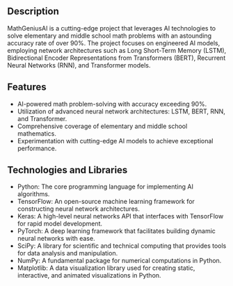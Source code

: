 

## Description

MathGeniusAI is a cutting-edge project that leverages AI technologies to solve elementary and middle school math problems with an astounding accuracy rate of over 90%. The project focuses on engineered AI models, employing  network architectures such as Long Short-Term Memory (LSTM), Bidirectional Encoder Representations from Transformers (BERT), Recurrent Neural Networks (RNN), and Transformer models.

## Features

- AI-powered math problem-solving with accuracy exceeding 90%.
- Utilization of advanced neural network architectures: LSTM, BERT, RNN, and Transformer.
- Comprehensive coverage of elementary and middle school mathematics.
- Experimentation with cutting-edge AI models to achieve exceptional performance.

## Technologies and Libraries

- Python: The core programming language for implementing AI algorithms.
- TensorFlow: An open-source machine learning framework for constructing neural network architectures.
- Keras: A high-level neural networks API that interfaces with TensorFlow for rapid model development.
- PyTorch: A deep learning framework that facilitates building dynamic neural networks with ease.
- SciPy: A library for scientific and technical computing that provides tools for data analysis and manipulation.
- NumPy: A fundamental package for numerical computations in Python.
- Matplotlib: A data visualization library used for creating static, interactive, and animated visualizations in Python.







